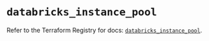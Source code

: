 # `databricks_instance_pool`

Refer to the Terraform Registry for docs: [`databricks_instance_pool`](https://registry.terraform.io/providers/databricks/databricks/1.93.0/docs/resources/instance_pool).
